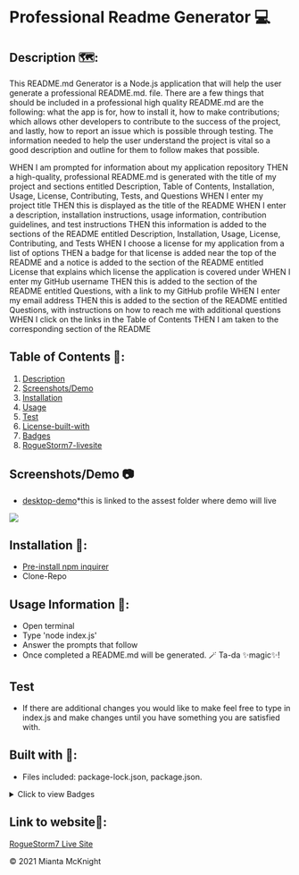 # Professional Readme Generator 💻

## Description 🗺️:
This README.md Generator is a Node.js application that will help the user generate a professional README.md. file. There are a few things that should be included in a professional high quality README.md are the following: what the app is for, how to install it, how to make contributions; which allows other developers to contribute to the success of the project, and lastly, how to report an issue which is possible through testing. The information needed to help the user understand the project is vital so a good description and outline for them to follow makes that possible.

WHEN I am prompted for information about my application repository
THEN a high-quality, professional README.md is generated with the title of my project and sections entitled Description, Table of Contents, Installation, Usage, License, Contributing, Tests, and Questions
WHEN I enter my project title
THEN this is displayed as the title of the README
WHEN I enter a description, installation instructions, usage information, contribution guidelines, and test instructions
THEN this information is added to the sections of the README entitled Description, Installation, Usage, License, Contributing, and Tests
WHEN I choose a license for my application from a list of options
THEN a badge for that license is added near the top of the README and a notice is added to the section of the README entitled License that explains which license the application is covered under
WHEN I enter my GitHub username
THEN this is added to the section of the README entitled Questions, with a link to my GitHub profile
WHEN I enter my email address
THEN this is added to the section of the README entitled Questions, with instructions on how to reach me with additional questions
WHEN I click on the links in the Table of Contents
THEN I am taken to the corresponding section of the README

## Table of Contents 📖:
1. [Description](#description)
2. [Screenshots/Demo](#screenshots/demo)
3. [Installation](#installation)  
4. [Usage](#usage)
5. [Test](#test)
6. [License-built-with](#license-built-with)
7. [Badges](#badges)
8. [RogueStorm7-livesite](#RogueStorm7-livesite)

## Screenshots/Demo 📷
- [desktop-demo]()*this is linked to the assest folder where demo will live
<image src="./images/professional readme generator screenshot1.png">

## Installation 🧭:
- [Pre-install npm inquirer](https://www.npmjs.com/package/inquirer)
- Clone-Repo
    

## Usage Information 🎫:
- Open terminal
- Type 'node index.js'
- Answer the prompts that follow
- Once completed a README.md will be generated. 🪄 Ta-da ✨magic✨!

## Test
- If there are additional changes you would like to make feel free to type in index.js and make changes until you have something you are satisfied with.
  
## Built with 🧱:
- Files included: package-lock.json, package.json.

<details>
<summary>Click to view Badges</summary>

![badge size](https://img.shields.io/badge/Made%20for-VSCode-1f425f.svg)
![badge size](https://img.shields.io/badge/JavaScript-F7DF1E?style=for-the-badge&logo=javascript&logoColor=black)
![badge size](https://img.shields.io/badge/Node.js-43853D?style=for-the-badge&logo=node.js&logoColor=white)
![badge size](https://img.shields.io/badge/GitHub-100000?style=for-the-badge&logo=github&logoColor=white)
</details>
    
## Link to website🔮:

[RogueStorm7 Live Site](https://github.com/RogueStorm7/node-js-professional-readme-generator-challenge.git)


&copy; 2021 Mianta McKnight